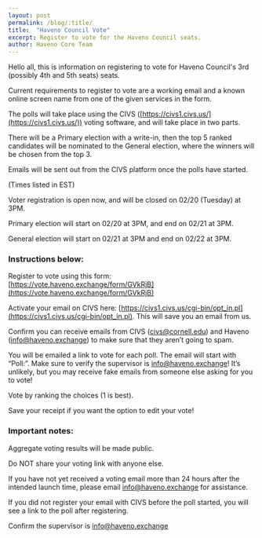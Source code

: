 ```yaml
---
layout: post
permalink: /blog/:title/
title:  "Haveno Council Vote"
excerpt: Register to vote for the Haveno Council seats.
author: Haveno Core Team
---
```


Hello all, this is information on registering to vote for Haveno Council's 3rd (possibly 4th and 5th seats) seats.

Current requirements to register to vote are a working email and a known online screen name from one of the given services in the form.

The polls will take place using the CIVS ([https://civs1.civs.us/](https://civs1.civs.us/)) voting software, and will take place in two parts.

There will be a Primary election with a write-in, then the top 5 ranked candidates will be nominated to the General election, where the winners will be chosen from the top 3.

Emails will be sent out from the CIVS platform once the polls have started.

(Times listed in EST)

Voter registration is open now, and will be closed on 02/20 (Tuesday) at 3PM.

Primary election will start on 02/20 at 3PM, and end on 02/21 at 3PM.

General election will start on 02/21 at 3PM and end on 02/22 at 3PM.


### Instructions below:

Register to vote using this form: [https://vote.haveno.exchange/form/GVkRjB](https://vote.haveno.exchange/form/GVkRjB)

Activate your email on CIVS here: [https://civs1.civs.us/cgi-bin/opt_in.pl](https://civs1.civs.us/cgi-bin/opt_in.pl).
This will save you an email from us.

Confirm you can receive emails from CIVS (civs@cornell.edu) and Haveno (info@haveno.exchange) to make sure that they aren’t going to spam.

You will be emailed a link to vote for each poll. The email will start with “Poll:”. Make sure to verify the supervisor is info@haveno.exchange! It’s unlikely, but you may receive fake emails from someone else asking for you to vote!

Vote by ranking the choices (1 is best).

Save your receipt if you want the option to edit your vote!

### Important notes:

Aggregate voting results will be made public.

Do NOT share your voting link with anyone else.

If you have not yet received a voting email more than 24 hours after the intended launch time, please email info@haveno.exchange for assistance.

If you did not register your email with CIVS before the poll started, you will see a link to the poll after registering.

Confirm the supervisor is info@haveno.exchange